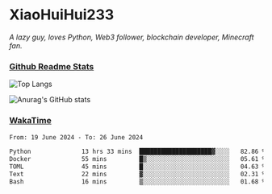 # XiaoHuiHui233

*A lazy guy, loves Python, Web3 follower, blockchain developer, Minecraft fan.*

### [Github Readme Stats](https://github.com/anuraghazra/github-readme-stats)

![Top Langs](https://github-readme-stats.vercel.app/api/top-langs/?username=XiaoHuiHui233&layout=compact&theme=github_dark)

![Anurag's GitHub stats](https://github-readme-stats.vercel.app/api?username=XiaoHuiHui233&show_icons=true&theme=github_dark)

### [WakaTime](https://wakatime.com)

<!--START_SECTION:waka-->

```txt
From: 19 June 2024 - To: 26 June 2024

Python              13 hrs 33 mins  ████████████████████▓░░░░   82.86 %
Docker              55 mins         █▒░░░░░░░░░░░░░░░░░░░░░░░   05.61 %
TOML                45 mins         █░░░░░░░░░░░░░░░░░░░░░░░░   04.63 %
Text                22 mins         ▓░░░░░░░░░░░░░░░░░░░░░░░░   02.31 %
Bash                16 mins         ▒░░░░░░░░░░░░░░░░░░░░░░░░   01.68 %
```

<!--END_SECTION:waka-->
